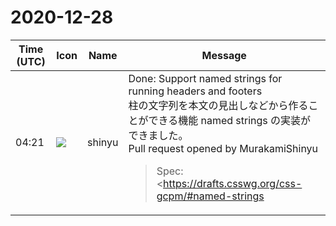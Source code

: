 # 2020-12-28

|Time (UTC)|Icon|Name|Message|
|---|---|---|---|
|04:21|![](https://avatars.slack-edge.com/2018-04-27/354445776386_e258f5ed5ba887b08668_72.jpg)|shinyu|Done: Support named strings for running headers and footers<br>柱の文字列を本文の見出しなどから作ることができる機能 named strings の実装ができました。<br>Pull request opened by MurakamiShinyu<blockquote>Spec: <https://drafts.csswg.org/css-gcpm/#named-strings|https://drafts.csswg.org/css-gcpm/#named-strings><br><br>Implements the named strings feature in CSS Generated Content for Paged Media Module.<br><br>• `string-set` property<br>• `content()` function<br>• `string()` function<br><br>Tests:<br><br>• packages/core/test/files/named-strings/named-strings.html<br>• packages/core/test/files/named-strings/string-set-attr.html<br>• packages/core/test/files/named-strings/string-set-content.html<br><br>Closes <https://github.com/vivliostyle/vivliostyle.js/issues/545|#545></blockquote>|
